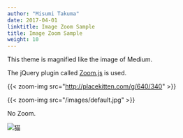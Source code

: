 ```yaml
---
author: "Misumi Takuma"
date: 2017-04-01
linktitle: Image Zoom Sample
title: Image Zoom Sample
weight: 10
---
```


This theme is magnified like the image of Medium.

The jQuery plugin called [Zoom.js](https://github.com/fat/zoom.js/) is used.

{{< zoom-img src="http://placekitten.com/g/640/340" >}}

{{< zoom-img src="/images/default.jpg" >}}


No Zoom.

![猫](http://placekitten.com/g/1000/700 "サンプル")
